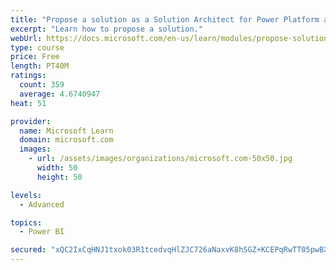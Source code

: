 ```yaml
---
title: "Propose a solution as a Solution Architect for Power Platform and Dynamics 365"
excerpt: "Learn how to propose a solution."
webUrl: https://docs.microsoft.com/en-us/learn/modules/propose-solution/
type: course
price: Free
length: PT40M
ratings:
  count: 359
  average: 4.6740947
heat: 51

provider:
  name: Microsoft Learn
  domain: microsoft.com
  images:
    - url: /assets/images/organizations/microsoft.com-50x50.jpg
      width: 50
      height: 50

levels:
  - Advanced

topics:
  - Power BI

secured: "xQC2IxCqHNJ1txok03R1tcedvqHlZJC726aNaxvK8hSGZ+KCEPqRwTT05pwBXGE04P/cqvsIwlo6RHvpYdpn5NN3VKUnivKbtVamjSa5+nlTgFIb0+DVbMZiQ9vNyVnH+lMbEIcYBt9zLqxMdjrX89DpsorhDbnEpTpjEVn2zOoRAnRRlJdpHz13VeeaG7iDPifVr1ndbtD1UNtyrGCofhevrV0AMhp0u0oLkhNCl8/taccUIJIRWnA/Bo2QHmb8QjZsKpMWysupgRu1JE9aZO0tOVJkNfurLMcqSGicnWhmsuWDoSdWyco9qp8nw70M1owt0kiiSjrvs0HnUvTXrs+yhcUtE86O6q2tkQPneGHll2L9WyTRknWNAyemetN3JF95hwOuNw88wh8IN8vg9cvoNwIlIhcSv0UuY5lEnBM=;mALmank7tlPiqWFPrYASQQ=="
---
```


